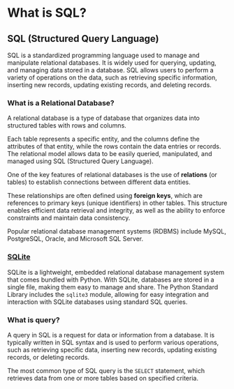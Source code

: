# What is SQL?

## SQL (Structured Query Language)&#x20;

SQL is a standardized programming language used to manage and manipulate relational databases. It is widely used for querying, updating, and managing data stored in a database. SQL allows users to perform a variety of operations on the data, such as retrieving specific information, inserting new records, updating existing records, and deleting records.

### What is a Relational Database?

A relational database is a type of database that organizes data into structured tables with rows and columns.&#x20;

Each table represents a specific entity, and the columns define the attributes of that entity, while the rows contain the data entries or records. The relational model allows data to be easily queried, manipulated, and managed using SQL (Structured Query Language).

One of the key features of relational databases is the use of **relations** (or tables) to establish connections between different data entities.&#x20;

These relationships are often defined using **foreign keys**, which are references to primary keys (unique identifiers) in other tables. This structure enables efficient data retrieval and integrity, as well as the ability to enforce constraints and maintain data consistency.&#x20;

Popular relational database management systems (RDBMS) include MySQL, PostgreSQL, Oracle, and Microsoft SQL Server.

### [SQLite](https://www.sqlite.org/)

SQLite is a lightweight, embedded relational database management system that comes bundled with Python. With SQLite, databases are stored in a single file, making them easy to manage and share. The Python Standard Library includes the `sqlite3` module, allowing for easy integration and interaction with SQLite databases using standard SQL queries.

### What is query?

A query in SQL is a request for data or information from a database. It is typically written in SQL syntax and is used to perform various operations, such as retrieving specific data, inserting new records, updating existing records, or deleting records.

The most common type of SQL query is the `SELECT` statement, which retrieves data from one or more tables based on specified criteria.
